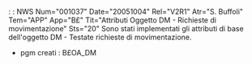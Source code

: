  :  : NWS Num="001037" Date="20051004" Rel="V2R1" Atr="S. Buffoli" Tem="APP" App="B£" Tit="Attributi Oggetto DM - Richieste di movimentazione" Sts="20"
Sono stati implementati gli attributi di base dell'oggetto DM - Testate richieste di movimentazione.

-  pgm creati :  B£OA_DM
